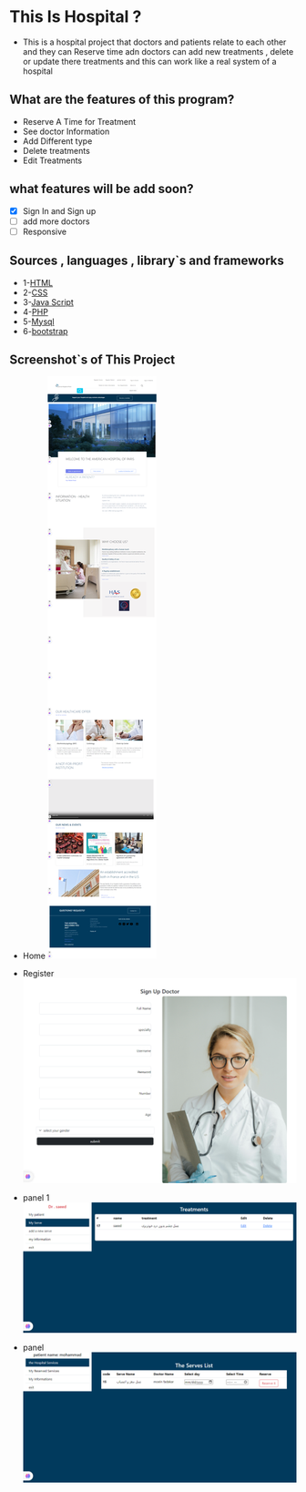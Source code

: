 #  This Is Hospital ?

* This is a hospital project that doctors and patients relate to each other  and they can Reserve time adn doctors can add new treatments , delete or update there treatments and this can work like a real system of a hospital

## What are the features of this program?

* Reserve A Time for Treatment
* See doctor Information
* Add Different type 
* Delete treatments 
* Edit Treatments

## what features will be add soon?

* [x] Sign In and Sign up  
* [ ] add more doctors 
* [ ] Responsive 

## Sources , languages , library`s and  frameworks 
 
* 1-[HTML](https://html.com/)
* 2-[CSS](https://www.w3.org/Style/CSS/)
* 3-[Java Script](https://www.javascript.com/)
* 4-[PHP](https://www.php.net/)
* 5-[Mysql](https://www.mysql.com/)
* 6-[bootstrap](https://getbootstrap.com/)

## Screenshot`s of This Project  

* Home
![Home](./screenshot/home.png)

* Register
![register](./screenshot/doctor.png)

* panel 1
![panel](./screenshot/panel.png)

* panel 
![panel2](./screenshot/panel2.png)
